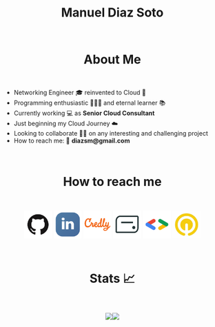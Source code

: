 <h1 align="center">Manuel Diaz Soto</h1>
<br/>
<h1 align="center">About Me</h1>
<br/>
<ul>
    <li>Networking Engineer 🎓  reinvented to Cloud 💬</li>
    <li>Programming enthusiastic 👨🏻‍💻  and eternal learner 📚</li>
    <li>Currently working 💻 as <strong>Senior Cloud Consultant</strong></li>
    <li>Just beginning my Cloud Journey ☁️</li>
    <li>Looking to collaborate 👐🏻 on any interesting and challenging project</li>
    <li>How to reach me: 📨 <strong>diazsm@gmail.com</strong></li>
    </ul>
<br/>
<h1 align="center">How to reach me</h1>
<br/>
<p align="center">
    <a href="https://github.com/manueldiazsoto"><img src="/images/icon-github.png" alt="GitHub" height="65" width="65"></a>
    <a href="https://www.linkedin.com/in/manueldiazsoto/"><img src="/images/icon-linkedin.png" alt="LinkedIn" height="65" width="65"></a>
    <a href="https://www.credly.com/users/manueldiazsoto"><img src="/images/icon-credly.png" alt="Credly" height="65" width="65"></a>
    <a href="https://www.credential.net/profile/manueldiazsoto/wallet"><img src="/images/icon-accredible.png" alt="Accredible.net" height="65" width="65"></a>
    <a href="https://g.dev/manueldiazsoto"><img src="/images/icon-googledev.png" alt="Google Developer" height="65" width="65"></a>
    <a href="https://www.cloudskillsboost.google/public_profiles/120ef6de-26a5-42d4-93ce-e239968f37ab"><img src="/images/icon-qwiklabs.jpeg" alt="QwikLabs" height="65" width="65"></a>
</p>
<br/>
<h1 align="center">Stats 📈</h1>
<br/>
<p align="center">
    <img align="center" src="https://github-readme-stats.vercel.app/api/top-langs/?username=manueldiazsoto&layout=compact&show_icons=true&title_color=fff&icon_color=79ff97&text_color=9f9f9f&bg_color=151515" height="150"><img align="center" src="https://github-readme-stats.vercel.app/api/?username=manueldiazsoto&hide=contribs,prs&show_icons=true&title_color=fff&icon_color=79ff97&text_color=9f9f9f&bg_color=151515" height="150">
</p>
